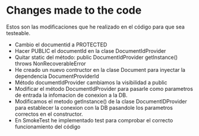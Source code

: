 # Changes made to the code

Estos son las modificaciones que he realizado en el código para que sea testeable.

- Cambio el documentid a PROTECTED
- Hacer PUBLIC el documentId en la clase DocumentIdProvider
- Quitar static del método: public DocumentIdProvider getInstance() throws NonRecoverableError
- He creado un nuevo contructor en la clase Document para inyectar la dependencia DocumentProviderId
- Método documentIdProvider cambiamos la visibilidad a public
- Modificar el método DocumentIdProvider para pasarle como parametros de entrada la infomacion de conexion a la DB. 
- Modificamos el metodo getInstance() de la clase DocumentIDProvider para establecer la conexion con la DB pasandole los parametros correctos en el constructor. 
- En SmokeTest he implementado test para comprobar el correcto funcionamiento del código 
